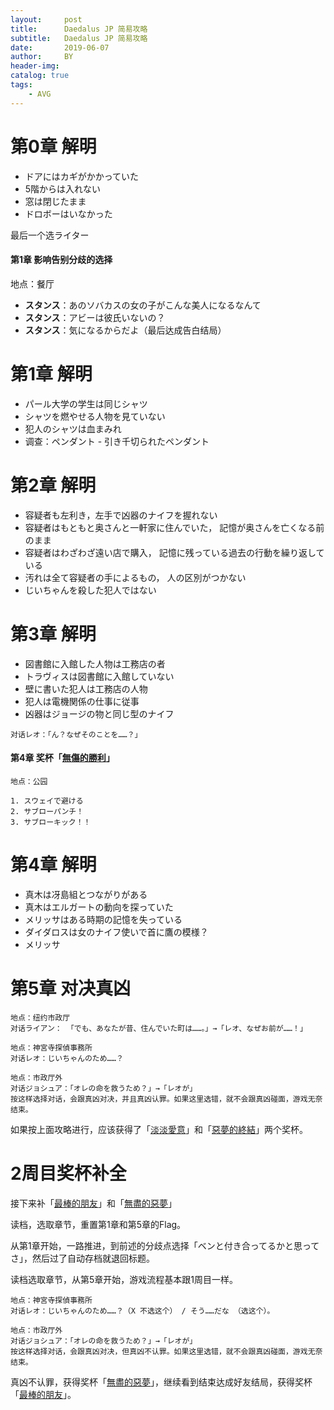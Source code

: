 ```yaml
---
layout:     post
title:      Daedalus JP 简易攻略
subtitle:   Daedalus JP 简易攻略
date:       2019-06-07
author:     BY
header-img: 
catalog: true
tags:
    - AVG
---
```


# 第0章 解明

- ドアにはカギがかかっていた
- 5階からは入れない
- 窓は閉じたまま
- ドロボーはいなかった

最后一个选ライター

#### 第1章 影响告别分歧的选择

地点：餐厅

- **スタンス**：あのソバカスの女の子がこんな美人になるなんて
- **スタンス**：アビーは彼氏いないの？
- **スタンス**：気になるからだよ（最后达成告白结局） 

# 第1章 解明

- パール大学の学生は同じシャツ
- シャツを燃やせる人物を見ていない
- 犯人のシャツは血まみれ
- 调查：ペンダント - 引き千切られたペンダント

# 第2章 解明

- 容疑者も左利き，左手で凶器のナイフを握れない
- 容疑者はもともと奥さんと一軒家に住んでいた， 記憶が奥さんを亡くなる前のまま
- 容疑者はわざわざ遠い店で購入， 記憶に残っている過去の行動を繰り返している
- 汚れは全て容疑者の手によるもの， 人の区別がつかない
- じいちゃんを殺した犯人ではない

# 第3章 解明

- 図書館に入館した人物は工務店の者
- トラヴィスは図書館に入館していない
- 壁に書いた犯人は工務店の人物
- 犯人は電機関係の仕事に従事
- 凶器はジョージの物と同じ型のナイフ

```
对话レオ：「ん？なぜそのことを……？」
```

#### 第4章 奖杯「[無傷的勝利](https://psnine.com/trophy/16460019)」

```
地点：公园

1. スウェイで避ける 
2. サブローパンチ！ 
3. サブローキック！！ 
```

# 第4章 解明

- 真木は冴島組とつながりがある
- 真木はエルガートの動向を探っていた
- メリッサはある時期の記憶を失っている
- ダイダロスは女のナイフ使いで首に鷹の模様？
- メリッサ

# 第5章 对决真凶

```
地点：纽约市政厅
对话ライアン： 「でも、あなたが昔、住んでいた町は……。」→「レオ、なぜお前が……！」
```

```
地点：神宮寺探偵事務所
对话レオ：じいちゃんのため……？
```

```
地点：市政厅外
对话ジョシュア：「オレの命を救うため？」→「レオが」
按这样选择对话，会跟真凶对决，并且真凶认罪。如果这里选错，就不会跟真凶碰面，游戏无奈结束。
```

如果按上面攻略进行，应该获得了「[淡淡愛意](https://psnine.com/trophy/16460016)」和「[惡夢的終結](https://psnine.com/trophy/16460013)」两个奖杯。

# 2周目奖杯补全

接下来补「[最棒的朋友](https://psnine.com/trophy/16460017)」和「[無盡的惡夢](https://psnine.com/trophy/16460014)」

读档，选取章节，重置第1章和第5章的Flag。

从第1章开始，一路推进，到前述的分歧点选择「ベンと付き合ってるかと思ってさ」，然后过了自动存档就退回标题。

读档选取章节，从第5章开始，游戏流程基本跟1周目一样。

```
地点：神宮寺探偵事務所
对话レオ：じいちゃんのため……？（X 不选这个） / そう……だな （选这个）。
```

```
地点：市政厅外
对话ジョシュア：「オレの命を救うため？」→「レオが」
按这样选择对话，会跟真凶对决，但真凶不认罪。如果这里选错，就不会跟真凶碰面，游戏无奈结束。
```

真凶不认罪，获得奖杯「[無盡的惡夢](https://psnine.com/trophy/16460014)」，继续看到结束达成好友结局，获得奖杯「[最棒的朋友](https://psnine.com/trophy/16460017)」。
